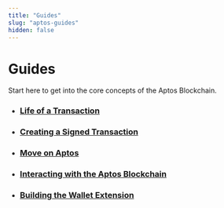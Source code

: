```yaml
---
title: "Guides"
slug: "aptos-guides"
hidden: false
---
```


# Guides

Start here to get into the core concepts of the Aptos Blockchain.

- ### [Life of a Transaction](basics-life-of-txn.md)


- ### [Creating a Signed Transaction](sign-a-transaction.md)


- ### [Move on Aptos](move-guides/move-on-aptos.md)


- ### [Interacting with the Aptos Blockchain](interacting-with-the-blockchain.md)


- ### [Building the Wallet Extension](building-wallet-extension.md)


